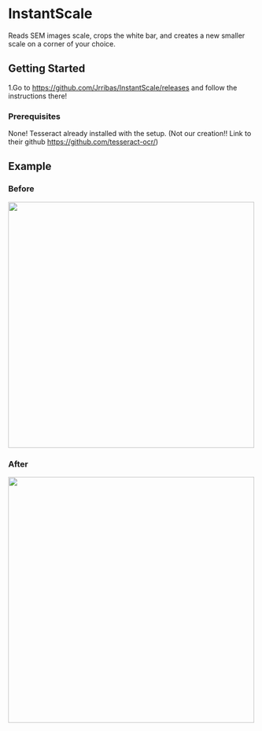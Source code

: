# InstantScale
Reads SEM images scale, crops the white bar, and creates a new smaller scale on a corner of your choice.

## Getting Started

1.Go to https://github.com/Jrribas/InstantScale/releases and follow the instructions there!

### Prerequisites

None! Tesseract already installed with the setup. (Not our creation!! Link to their github https://github.com/tesseract-ocr/)

## Example
### Before
<img src="http://i.imgur.com/62LpuB6.png" width="500">

### After
<img src="http://i.imgur.com/NdoLOkH.png" width="500">
